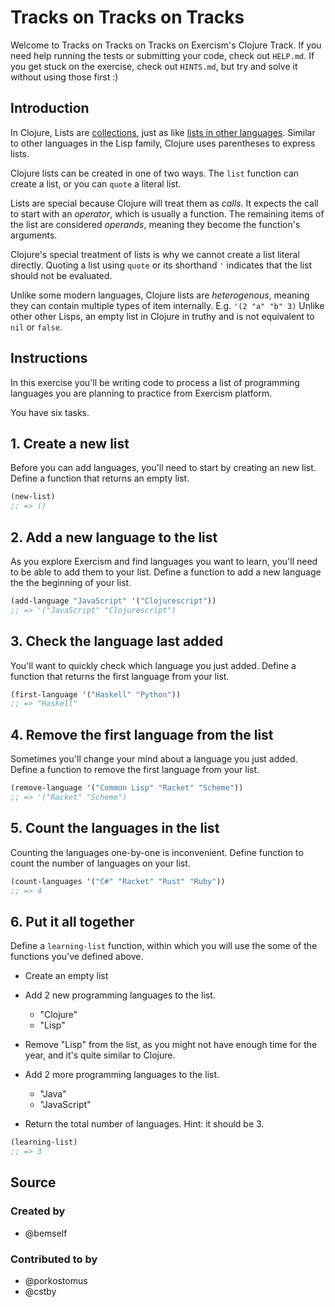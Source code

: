 # Tracks on Tracks on Tracks

Welcome to Tracks on Tracks on Tracks on Exercism's Clojure Track.
If you need help running the tests or submitting your code, check out `HELP.md`.
If you get stuck on the exercise, check out `HINTS.md`, but try and solve it without using those first :)

## Introduction

In Clojure, Lists are [collections][type-collection], just as like [lists in other languages][type-list]. Similar to other languages in the Lisp family, Clojure uses parentheses to express lists.

Clojure lists can be created in one of two ways. The `list` function can create a list, or you can `quote` a literal list.

Lists are special because Clojure will treat them as _calls_. It expects the call to start with an _operator_, which is usually a function. The remaining items of the list are considered _operands_, meaning they become the function's arguments.

Clojure's special treatment of lists is why we cannot create a list literal directly. Quoting a list using `quote` or its shorthand `'` indicates that the list should not be evaluated.

Unlike some modern languages, Clojure lists are _heterogenous_, meaning they can contain multiple types of item internally. E.g. `'(2 "a" "b" 3)`
Unlike other other Lisps, an empty list in Clojure in truthy and is not equivalent to `nil` or `false`.

[type-list]: https://github.com/exercism/v3/blob/main/reference/types/list.md
[type-collection]: https://github.com/exercism/v3/blob/main/reference/types/collection.md

## Instructions

In this exercise you'll be writing code to process a list of programming languages you are planning to practice from Exercism platform.

You have six tasks.

## 1. Create a new list

Before you can add languages, you'll need to start by creating an new list. Define a function that returns an empty list.

```clojure
(new-list)
;; => ()
```

## 2. Add a new language to the list

As you explore Exercism and find languages you want to learn, you'll need to be able to add them to your list. Define a function to add a new language the the beginning of your list.

```clojure
(add-language "JavaScript" '("Clojurescript"))
;; => '("JavaScript" "Clojurescript")
```

## 3. Check the language last added

You'll want to quickly check which language you just added. Define a function that returns the first language from your list.

```clojure
(first-language '("Haskell" "Python"))
;; => "Haskell"
```

## 4. Remove the first language from the list

Sometimes you'll change your mind about a language you just added. Define a function to remove the first language from your list.

```clojure
(remove-language '("Common Lisp" "Racket" "Scheme"))
;; => '("Racket" "Scheme")
```

## 5. Count the languages in the list

Counting the languages one-by-one is inconvenient. Define function to count the number of languages on your list.

```clojure
(count-languages '("C#" "Racket" "Rust" "Ruby"))
;; => 4
```

## 6. Put it all together

Define a `learning-list` function, within which you will use the some of the functions you've defined above.

- Create an empty list
- Add 2 new programming languages to the list.

  - "Clojure"
  - "Lisp"

- Remove "Lisp" from the list, as you might not have enough time for the year, and it's quite similar to Clojure.
- Add 2 more programming languages to the list.

  - "Java"
  - "JavaScript"

- Return the total number of languages. Hint: it should be 3.

```clojure
(learning-list)
;; => 3
```

## Source

### Created by

- @bemself

### Contributed to by

- @porkostomus
- @cstby